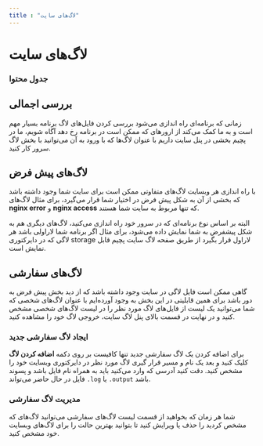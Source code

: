 ```yaml
---
title : "لاگ‌های سایت"
---
```


# لاگ‌های سایت

### جدول محتوا

## بررسی اجمالی
<div id="29421205245"><script type="text/JavaScript" src="https://www.aparat.com/embed/htpo9?data[rnddiv]=29421205245&data[responsive]=yes"></script></div>

<div id="20754425866"><script type="text/JavaScript" src="https://www.aparat.com/embed/hcdHp?data[rnddiv]=20754425866&data[responsive]=yes"></script></div>


زمانی که برنامه‌ای راه اندازی می‌شود بررسی کردن فایل‌های لاگ برنامه بسیار مهم است و به ما کمک می‌کند از ارور‌های که ممکن است در برنامه رخ دهد آگاه شویم، ما در پچیم بخشی در پنل سایت داریم با عنوان لاگ‌ها که با ورود به آن می‌توانید با بخش لاگ سرور کار کنید.

## لاگ‌های پیش فرض

با راه اندازی هر وبسایت لاگ‌های متفاوتی ممکن است برای سایت شما وجود داشته باشد که بخشی از آن به شکل پیش فرض در اختیار شما قرار می‌گیرد، برای مثال‌ لاگ‌های **nginx error** و **nginx access** که تنها مربوط به سایت شما هستند.

البته بر اساس نوع برنامه‌ای که در سرور خود راه اندازی ‌می‌کنید، لاگ‌های دیگری هم به شکل پیشفرض به شما نمایش داده می‌شود، برای مثال اگر برنامه شما لاراولی باشد هر لاگی که در دایرکتوری storage لاراول قرار بگیرد از طریق صفحه لاگ سایت پچیم قابل نمایش است.

## لاگ‌های سفارشی

گاهی ممکن است فایل لاگی در سایت وجود داشته باشد که از دید بخش پیش فرض به دور باشد برای همین قابلیتی در این بخش به وجود آورده‌ایم با عنوان لاگ‌های شخصی که شما می‌توانید یک لیست از فایل‌های لاگ مورد نظر را در لیست لاگ‌های شخصی مشخص کنید و در نهایت در قسمت بالای پنل لاگ سایت، خروجی لاگ خود را مشاهده کنید.

### ایجاد لاگ سفارشی جدید

برای اضافه کردن یک لاگ سفارشی جدید تنها کافیست بر روی دکمه **اضافه کردن لاگ** کلیک کنید و بعد یک نام و مسیر قرار گیری لاگ مورد نظر در دایرکتوری وبسایت خود را مشخص کنید. دقت کنید آدرسی که وارد می‌کنید باید به همراه نام فایل باشد و پسوند فایل در حال حاضر می‌تواند `.log` یا `.output` باشد.  

### مدیریت لاگ سفارشی

شما هر زمان که بخواهید از قسمت لیست لاگ‌های سفارشی می‌توانید لاگ‌های که مشخص کردید را حذف یا ویرایش کنید تا بتوانید بهترین حالت را برای لاگ‌های وبسایت خود مشخص کنید.
